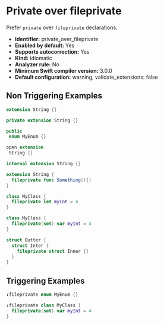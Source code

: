 # Private over fileprivate

Prefer `private` over `fileprivate` declarations.

* **Identifier:** private_over_fileprivate
* **Enabled by default:** Yes
* **Supports autocorrection:** Yes
* **Kind:** idiomatic
* **Analyzer rule:** No
* **Minimum Swift compiler version:** 3.0.0
* **Default configuration:** warning, validate_extensions: false

## Non Triggering Examples

```swift
extension String {}
```

```swift
private extension String {}
```

```swift
public 
 enum MyEnum {}
```

```swift
open extension 
 String {}
```

```swift
internal extension String {}
```

```swift
extension String {
  fileprivate func Something(){}
}
```

```swift
class MyClass {
  fileprivate let myInt = 4
}
```

```swift
class MyClass {
  fileprivate(set) var myInt = 4
}
```

```swift
struct Outter {
  struct Inter {
    fileprivate struct Inner {}
  }
}
```

## Triggering Examples

```swift
↓fileprivate enum MyEnum {}
```

```swift
↓fileprivate class MyClass {
  fileprivate(set) var myInt = 4
}
```